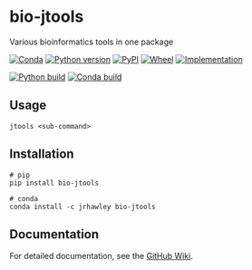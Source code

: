 # bio-jtools

Various bioinformatics tools in one package

[![Conda](https://img.shields.io/conda/pn/jrhawley/bio-jtools.svg)](https://anaconda.org/jrhawley/bio-jtools)
[![Python version](https://img.shields.io/pypi/pyversions/bio-jtools.svg)](https://pypi.python.org/pypi/bio-jtools)
[![PyPI](https://img.shields.io/pypi/v/bio-jtools.svg)](https://pypi.python.org/pypi/bio-jtools)
[![Wheel](https://img.shields.io/pypi/wheel/bio-jtools.svg)](https://pypi.python.org/pypi/bio-jtools)
[![Implementation](https://img.shields.io/pypi/implementation/bio-jtools.svg)](https://pypi.python.org/pypi/bio-jtools)

[![Python build](https://github.com/jrhawley/bio-jtools/workflows/Python%20packaging/badge.svg)](https://github.com/jrhawley/bio-jtools/actions?workflow=Python+packaging)
[![Conda build](https://github.com/jrhawley/bio-jtools/workflows/Conda%20packaging/badge.svg)](https://github.com/jrhawley/bio-jtools/actions?workflow=Conda+packaging)

## Usage

```shell
jtools <sub-command>
```

## Installation

```shell
# pip
pip install bio-jtools

# conda
conda install -c jrhawley bio-jtools
```

## Documentation

For detailed documentation, see the [GitHub Wiki](https://github.com/jrhawley/bio-jtools/wiki).
